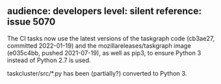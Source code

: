 audience: developers
level: silent
reference: issue 5070
---
The CI tasks now use the latest versions of the taskgraph code (cb3ae27,
committed 2022-01-19) and the mozillareleases/taskgraph image (e035c4bb, pushed
2021-07-19), as well as pip3, to ensure Python 3 instead of
Python 2.7 is used.

taskcluster/src/*.py has been (partially?) converted to Python 3.
